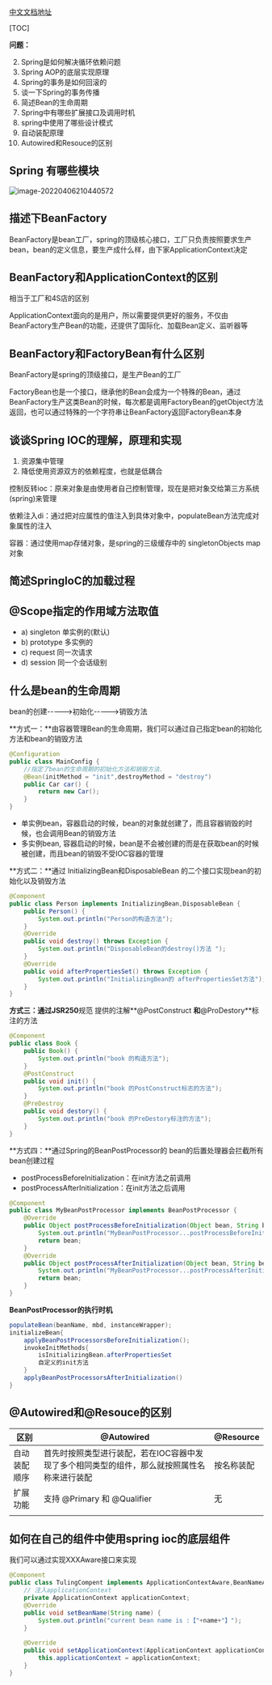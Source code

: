 [中文文档地址](https://github.com/DocsHome/spring-docs/blob/master/SUMMARY.md)

[TOC]

**问题：** 

2. Spring是如何解决循环依赖问题
3. Spring AOP的底层实现原理
4. Spring的事务是如何回滚的
5. 谈一下Spring的事务传播
6. 简述Bean的生命周期
7. Spring中有哪些扩展接口及调用时机
8. spring中使用了哪些设计模式
8. 自动装配原理
8. Autowired和Resouce的区别



## Spring 有哪些模块

![image-20220406210440572](D:\data\code\github\notebook\java\源码\Spring\assets\image-20220406210440572.png)



## 描述下BeanFactory

BeanFactory是bean工厂，spring的顶级核心接口，工厂只负责按照要求生产bean，bean的定义信息，要生产成什么样，由下家ApplicationContext决定



## BeanFactory和ApplicationContext的区别

相当于工厂和4S店的区别

ApplicationContext面向的是用户，所以需要提供更好的服务，不仅由BeanFactory生产Bean的功能，还提供了国际化、加载Bean定义、监听器等



## BeanFactory和FactoryBean有什么区别

BeanFactory是spring的顶级接口，是生产Bean的工厂

FactoryBean也是一个接口，继承他的Bean会成为一个特殊的Bean，通过BeanFactory生产这类Bean的时候，每次都是调用FactoryBean的getObject方法返回，也可以通过特殊的一个字符串让BeanFactory返回FactoryBean本身



## 谈谈Spring IOC的理解，原理和实现

1. 资源集中管理
2. 降低使用资源双方的依赖程度，也就是低耦合

控制反转ioc：原来对象是由使用者自己控制管理，现在是把对象交给第三方系统(spring)来管理

依赖注入di：通过把对应属性的值注入到具体对象中，populateBean方法完成对象属性的注入

容器：通过使用map存储对象，是spring的三级缓存中的 singletonObjects map对象



## 简述SpringIoC的加载过程







## @Scope指定的作用域方法取值

- a) singleton 单实例的(默认) 
- b) prototype 多实例的 
- c) request 同一次请求 
- d) session 同一个会话级别



## 什么是bean的生命周期

bean的创建----->初始化----->销毁方法

**方式一：**由容器管理Bean的生命周期，我们可以通过自己指定bean的初始化方法和bean的销毁方法

```java
@Configuration 
public class MainConfig { 
    //指定了bean的生命周期的初始化方法和销毁方法.
    @Bean(initMethod = "init",destroyMethod = "destroy") 
    public Car car() { 
        return new Car(); 
    } 
}
```

- 单实例bean，容器启动的时候，bean的对象就创建了，而且容器销毁的时候，也会调用Bean的销毁方法 
- 多实例bean, 容器启动的时候，bean是不会被创建的而是在获取bean的时候被创建，而且bean的销毁不受IOC容器的管理

**方式二：**通过 InitializingBean和DisposableBean 的二个接口实现bean的初始化以及销毁方法 

```java
@Component 
public class Person implements InitializingBean,DisposableBean { 
    public Person() { 
        System.out.println("Person的构造方法"); 
    }
    @Override 
    public void destroy() throws Exception { 
        System.out.println("DisposableBean的destroy()方法 "); 
    }
    @Override 
    public void afterPropertiesSet() throws Exception { 
        System.out.println("InitializingBean的 afterPropertiesSet方法"); 
    } 
}
```

**方式三：**通过**JSR250**规范 提供的注解**@PostConstruct **和**@ProDestory**标注的方法

```java
@Component 
public class Book { 
    public Book() { 
        System.out.println("book 的构造方法"); 
    }
    @PostConstruct 
    public void init() { 
        System.out.println("book 的PostConstruct标志的方法"); 
    }
    @PreDestroy 
    public void destory() { 
        System.out.println("book 的PreDestory标注的方法"); 
    } 
}
```

**方式四：**通过Spring的BeanPostProcessor的 bean的后置处理器会拦截所有bean创建过程

- postProcessBeforeInitialization：在init方法之前调用 
- postProcessAfterInitialization：在init方法之后调用

```java
@Component 
public class MyBeanPostProcessor implements BeanPostProcessor { 
    @Override 
    public Object postProcessBeforeInitialization(Object bean, String beanName) throws BeansException { 
        System.out.println("MyBeanPostProcessor...postProcessBeforeInitialization:"+beanName); 
        return bean; 
    }
    @Override 
    public Object postProcessAfterInitialization(Object bean, String beanName) throws BeansException { 
        System.out.println("MyBeanPostProcessor...postProcessAfterInitialization:"+beanName); 
        return bean; 
    } 
}
```

**BeanPostProcessor的执行时机**

```java
populateBean(beanName, mbd, instanceWrapper);
initializeBean{ 
    applyBeanPostProcessorsBeforeInitialization();
    invokeInitMethods{ 
        isInitializingBean.afterPropertiesSet 
        自定义的init方法 
    }
    applyBeanPostProcessorsAfterInitialization()
}
```



## @Autowired和@Resouce的区别

| 区别         | @Autowired                                                   | @Resource  |
| ------------ | ------------------------------------------------------------ | ---------- |
| 自动装配顺序 | 首先时按照类型进行装配，若在IOC容器中发现了多个相同类型的组件，那么就按照属性名称来进行装配 | 按名称装配 |
| 扩展功能     | 支持 @Primary 和 @Qualifier                                  | 无         |
|              |                                                              |            |



## 如何在自己的组件中使用spring ioc的底层组件

我们可以通过实现XXXAware接口来实现

```java
@Component 
public class TulingCompent implements ApplicationContextAware,BeanNameAware { 
    // 注入applicationContext
    private ApplicationContext applicationContext; 
    @Override 
    public void setBeanName(String name) { 
        System.out.println("current bean name is :【"+name+"】"); 
    }
    
    @Override 
    public void setApplicationContext(ApplicationContext applicationContext) throws BeansException { 
        this.applicationContext = applicationContext; 
    } 
}
```

